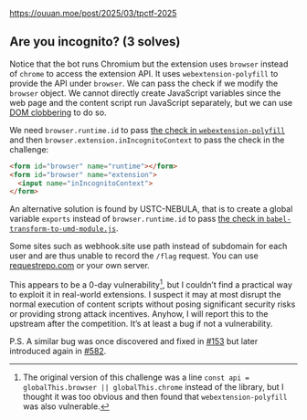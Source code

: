 https://ouuan.moe/post/2025/03/tpctf-2025

## Are you incognito? (3 solves)

Notice that the bot runs Chromium but the extension uses `browser` instead of `chrome` to access the extension API. It uses `webextension-polyfill` to provide the API under `browser`. We can pass the check if we modify the `browser` object. We cannot directly create JavaScript variables since the web page and the content script run JavaScript separately, but we can use [DOM clobbering](https://domclob.xyz/) to do so.

We need `browser.runtime.id` to pass [the check in `webextension-polyfill`](https://github.com/mozilla/webextension-polyfill/blob/6a42cbeaf637ba3f1283bdcdd657afd06454ca55/src/browser-polyfill.js#L13) and then `browser.extension.inIncognitoContext` to pass the check in the challenge:

```html
<form id="browser" name="runtime"></form>
<form id="browser" name="extension">
  <input name="inIncognitoContext">
</form>
```

An alternative solution is found by USTC-NEBULA, that is to create a global variable `exports` instead of `browser.runtime.id` to pass [the check in `babel-transform-to-umd-module.js`](https://github.com/mozilla/webextension-polyfill/blob/6a42cbeaf637ba3f1283bdcdd657afd06454ca55/scripts/babel-transform-to-umd-module.js#L7).

Some sites such as webhook.site use path instead of subdomain for each user and are thus unable to record the `/flag` request. You can use [requestrepo.com](https://requestrepo.com) or your own server.

This appears to be a 0-day vulnerability[^webextension-polyfill], but I couldn’t find a practical way to exploit it in real-world extensions. I suspect it may at most disrupt the normal execution of content scripts without posing significant security risks or providing strong attack incentives. Anyhow, I will report this to the upstream after the competition. It’s at least a bug if not a vulnerability.

[^webextension-polyfill]: The original version of this challenge was a line `const api = globalThis.browser || globalThis.chrome` instead of the library, but I thought it was too obvious and then found that `webextension-polyfill` was also vulnerable.

P.S. A similar bug was once discovered and fixed in [#153](https://github.com/mozilla/webextension-polyfill/pull/153) but later introduced again in [#582](https://github.com/mozilla/webextension-polyfill/pull/582).
